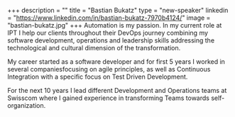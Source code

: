 +++
description = ""
title = "Bastian Bukatz"
type = "new-speaker"
linkedin = "https://www.linkedin.com/in/bastian-bukatz-7970b4124/"
image = "bastian-bukatz.jpg"
+++
Automation is my passion. In my current role at IPT I help our clients throughout their
DevOps journey combining my software development, operations and leadership skills
addressing the technological and cultural dimension of the transformation.

My career started as a software developer and for first 5 years I worked in several
companiesfocusing on agile principles, as well as Continuous Integration with a specific
focus on Test Driven Development.

For the next 10 years I lead different Development and Operations teams at Swisscom
where I gained experience in transforming Teams towards self-organization.